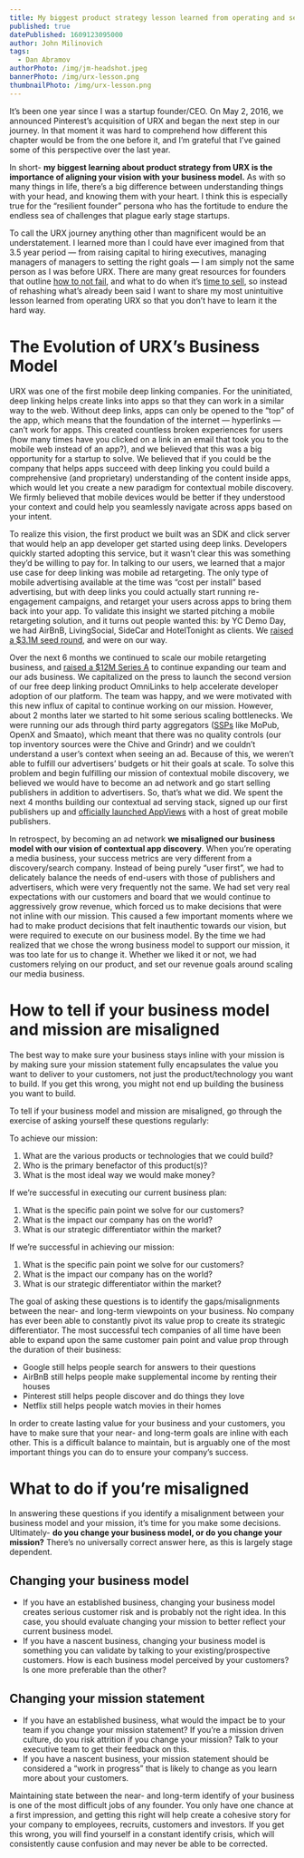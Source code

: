 ```yaml
---
title: My biggest product strategy lesson learned from operating and selling URX (YC S13)
published: true
datePublished: 1609123095000
author: John Milinovich
tags:
  - Dan Abramov
authorPhoto: /img/jm-headshot.jpeg
bannerPhoto: /img/urx-lesson.png
thumbnailPhoto: /img/urx-lesson.png
---
```

It’s been one year since I was a startup founder/CEO. On May 2, 2016, we announced Pinterest’s acquisition of URX and began the next step in our journey. In that moment it was hard to comprehend how different this chapter would be from the one before it, and I’m grateful that I’ve gained some of this perspective over the last year.

In short- **my biggest learning about product strategy from URX is the importance of aligning your vision with your business model.** As with so many things in life, there’s a big difference between understanding things with your head, and knowing them with your heart. I think this is especially true for the “resilient founder” persona who has the fortitude to endure the endless sea of challenges that plague early stage startups.

To call the URX journey anything other than magnificent would be an understatement. I learned more than I could have ever imagined from that 3.5 year period — from raising capital to hiring executives, managing managers of managers to setting the right goals — I am simply not the same person as I was before URX. There are many great resources for founders that outline [how to not fail](http://blog.ycombinator.com/how-not-to-fail/), and what to do when it’s [time to sell](https://justinkan.com/the-founders-guide-to-selling-your-company-a1b2025c9481?gi=58f6ac561735), so instead of rehashing what’s already been said I want to share my most unintuitive lesson learned from operating URX so that you don’t have to learn it the hard way.

# The Evolution of URX’s Business Model
URX was one of the first mobile deep linking companies. For the uninitiated, deep linking helps create links into apps so that they can work in a similar way to the web. Without deep links, apps can only be opened to the “top” of the app, which means that the foundation of the internet — hyperlinks — can’t work for apps. This created countless broken experiences for users (how many times have you clicked on a link in an email that took you to the mobile web instead of an app?), and we believed that this was a big opportunity for a startup to solve. We believed that if you could be the company that helps apps succeed with deep linking you could build a comprehensive (and proprietary) understanding of the content inside apps, which would let you create a new paradigm for contextual mobile discovery. We firmly believed that mobile devices would be better if they understood your context and could help you seamlessly navigate across apps based on your intent.

To realize this vision, the first product we built was an SDK and click server that would help an app developer get started using deep links. Developers quickly started adopting this service, but it wasn’t clear this was something they’d be willing to pay for. In talking to our users, we learned that a major use case for deep linking was mobile ad retargeting. The only type of mobile advertising available at the time was “cost per install” based advertising, but with deep links you could actually start running re-engagement campaigns, and retarget your users across apps to bring them back into your app. To validate this insight we started pitching a mobile retargeting solution, and it turns out people wanted this: by YC Demo Day, we had AirBnB, LivingSocial, SideCar and HotelTonight as clients. We [raised a $3.1M seed round](https://techcrunch.com/2013/10/16/urx-ads/), and were on our way.

Over the next 6 months we continued to scale our mobile retargeting business, and [raised a $12M Series A](http://blog.ycombinator.com/urx-yc-s13-raises-12-dollars-million-sets-sights-on-links-inside-apps/) to continue expanding our team and our ads business. We capitalized on the press to launch the second version of our free deep linking product OmniLinks to help accelerate developer adoption of our platform. The team was happy, and we were motivated with this new influx of capital to continue working on our mission. However, about 2 months later we started to hit some serious scaling bottlenecks. We were running our ads through third party aggregators ([SSPs](https://digiday.com/media/wtf-supply-side-platform/) like MoPub, OpenX and Smaato), which meant that there was no quality controls (our top inventory sources were the Chive and Grindr) and we couldn’t understand a user’s context when seeing an ad. Because of this, we weren’t able to fulfill our advertisers’ budgets or hit their goals at scale. To solve this problem and begin fulfilling our mission of contextual mobile discovery, we believed we would have to become an ad network and go start selling publishers in addition to advertisers. So, that’s what we did. We spent the next 4 months building our contextual ad serving stack, signed up our first publishers up and [officially launched AppViews](https://www.recode.net/2015/4/15/11561474/urx-looks-to-make-its-deep-links-pay-off-with-new-ad-type) with a host of great mobile publishers.

In retrospect, by becoming an ad network **we misaligned our business model with our vision of contextual app discovery**. When you’re operating a media business, your success metrics are very different from a discovery/search company. Instead of being purely “user first”, we had to delicately balance the needs of end-users with those of publishers and advertisers, which were very frequently not the same. We had set very real expectations with our customers and board that we would continue to aggressively grow revenue, which forced us to make decisions that were not inline with our mission. This caused a few important moments where we had to make product decisions that felt inauthentic towards our vision, but were required to execute on our business model. By the time we had realized that we chose the wrong business model to support our mission, it was too late for us to change it. Whether we liked it or not, we had customers relying on our product, and set our revenue goals around scaling our media business.

# How to tell if your business model and mission are misaligned
The best way to make sure your business stays inline with your mission is by making sure your mission statement fully encapsulates the value you want to deliver to your customers, not just the product/technology you want to build. If you get this wrong, you might not end up building the business you want to build.

To tell if your business model and mission are misaligned, go through the exercise of asking yourself these questions regularly:

To achieve our mission:

1. What are the various products or technologies that we could build?
2. Who is the primary benefactor of this product(s)?
3. What is the most ideal way we would make money?

If we’re successful in executing our current business plan:

1. What is the specific pain point we solve for our customers?
2. What is the impact our company has on the world?
3. What is our strategic differentiator within the market?

If we’re successful in achieving our mission:

1. What is the specific pain point we solve for our customers?
2. What is the impact our company has on the world?
3. What is our strategic differentiator within the market?

The goal of asking these questions is to identify the gaps/misalignments between the near- and long-term viewpoints on your business. No company has ever been able to constantly pivot its value prop to create its strategic differentiator. The most successful tech companies of all time have been able to expand upon the same customer pain point and value prop through the duration of their business:

- Google still helps people search for answers to their questions
- AirBnB still helps people make supplemental income by renting their houses
- Pinterest still helps people discover and do things they love
- Netflix still helps people watch movies in their homes

In order to create lasting value for your business and your customers, you have to make sure that your near- and long-term goals are inline with each other. This is a difficult balance to maintain, but is arguably one of the most important things you can do to ensure your company’s success.

# What to do if you’re misaligned
In answering these questions if you identify a misalignment between your business model and your mission, it’s time for you make some decisions. Ultimately- **do you change your business model, or do you change your mission?** There’s no universally correct answer here, as this is largely stage dependent.

## Changing your business model
- If you have an established business, changing your business model creates serious customer risk and is probably not the right idea. In this case, you should evaluate changing your mission to better reflect your current business model.
- If you have a nascent business, changing your business model is something you can validate by talking to your existing/prospective customers. How is each business model perceived by your customers? Is one more preferable than the other?

## Changing your mission statement
- If you have an established business, what would the impact be to your team if you change your mission statement? If you’re a mission driven culture, do you risk attrition if you change your mission? Talk to your executive team to get their feedback on this.
- If you have a nascent business, your mission statement should be considered a “work in progress” that is likely to change as you learn more about your customers.

Maintaining state between the near- and long-term identify of your business is one of the most difficult jobs of any founder. You only have one chance at a first impression, and getting this right will help create a cohesive story for your company to employees, recruits, customers and investors. If you get this wrong, you will find yourself in a constant identify crisis, which will consistently cause confusion and may never be able to be corrected.